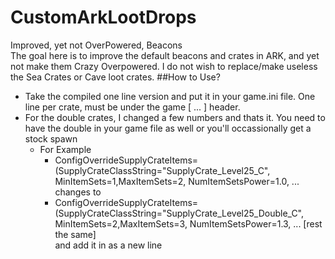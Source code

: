 # CustomArkLootDrops

Improved, yet not OverPowered, Beacons  
The goal here is to improve the default beacons and crates in ARK, and yet not make them Crazy Overpowered. I do not wish to replace/make useless the Sea Crates or Cave loot crates. 
##How to Use?  
* Take the compiled one line version and put it in your game.ini file.  One line per crate, must be under the game [ ... ] header.  
* For the double crates, I changed a few numbers and thats it.  You need to have the double in your game file as well or you'll occassionally get a stock spawn
	* For Example  
		* ConfigOverrideSupplyCrateItems=(SupplyCrateClassString="SupplyCrate_Level25_C", MinItemSets=1,MaxItemSets=2, NumItemSetsPower=1.0, ...  
		  changes to
		* ConfigOverrideSupplyCrateItems=(SupplyCrateClassString="SupplyCrate_Level25_Double_C", MinItemSets=2,MaxItemSets=3, NumItemSetsPower=1.3, ... [rest the same]  
		  and add it in as a new line